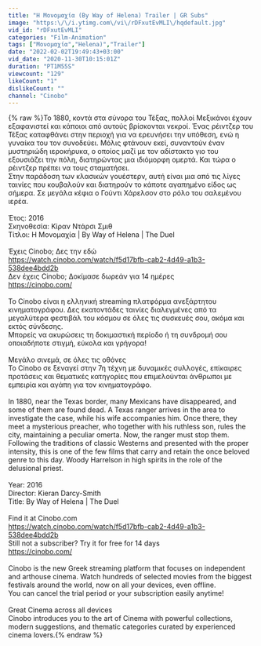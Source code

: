 ```yaml
---
title: "Η Μονομαχία (By Way of Helena) Trailer | GR Subs"
image: "https:\/\/i.ytimg.com\/vi\/rDFxutEvMLI\/hqdefault.jpg"
vid_id: "rDFxutEvMLI"
categories: "Film-Animation"
tags: ["Μονομαχία","Helena)","Trailer"]
date: "2022-02-02T19:49:43+03:00"
vid_date: "2020-11-30T10:15:01Z"
duration: "PT1M55S"
viewcount: "129"
likeCount: "1"
dislikeCount: ""
channel: "Cinobo"
---
```

{% raw %}Το 1880, κοντά στα σύνορα του Τέξας, πολλοί Μεξικάνοι έχουν εξαφανιστεί και κάποιοι από αυτούς βρίσκονται νεκροί. Ένας ρέιντζερ του Τέξας καταφθάνει στην περιοχή για να ερευνήσει την υπόθεση, ενώ η γυναίκα του τον συνοδεύει. Μόλις φτάνουν εκεί, συναντούν έναν μυστηριώδη ιεροκήρυκα, ο οποίος μαζί με τον αδίστακτο γιο του εξουσιάζει την πόλη, διατηρώντας μια ιδιόμορφη ομερτά. Και τώρα ο ρέιντζερ πρέπει να τους σταματήσει.<br />Στην παράδοση των κλασικών γουέστερν, αυτή είναι μια από τις λίγες ταινίες που κουβαλούν και διατηρούν το κάποτε αγαπημένο είδος ως σήμερα. Σε μεγάλα κέφια ο  Γούντι Χάρελσον στο ρόλο του σαλεμένου ιερέα.<br /><br />Έτος: 2016<br />Σκηνοθεσία: Κίραν Ντάρσι Σμιθ<br />Τίτλοι: Η Μονομαχία | By Way of Helena | The Duel<br /><br />Έχεις Cinobo; Δες την εδώ <br /><a rel="nofollow" target="blank" href="https://watch.cinobo.com/watch/f5d17bfb-cab2-4d49-a1b3-538dee4bdd2b">https://watch.cinobo.com/watch/f5d17bfb-cab2-4d49-a1b3-538dee4bdd2b</a><br />Δεν έχεις Cinobo; Δοκίμασε δωρεάν για 14 ημέρες <br /><a rel="nofollow" target="blank" href="https://cinobo.com/">https://cinobo.com/</a><br /><br />To Cinobo είναι η ελληνική streaming πλατφόρμα ανεξάρτητου κινηματογράφου. Δες εκατοντάδες ταινίες διαλεγμένες από τα μεγαλύτερα φεστιβάλ του κόσμου σε όλες τις συσκευές σου, ακόμα και εκτός σύνδεσης. <br />Μπορείς να ακυρώσεις τη δοκιμαστική περίοδο ή τη συνδρομή σου οποιαδήποτε στιγμή, εύκολα και γρήγορα!<br /><br />Μεγάλο σινεμά, σε όλες τις οθόνες<br />Το Cinobo σε ξεναγεί στην 7η τέχνη με δυναμικές συλλογές, επίκαιρες προτάσεις και θεματικές κατηγορίες που επιμελούνται άνθρωποι με εμπειρία και αγάπη για τον κινηματογράφο.<br /><br />In 1880, near the Texas border, many Mexicans have disappeared, and some of them are found dead. A Texas ranger arrives in the area to investigate the case, while his wife accompanies him. Once there, they meet a mysterious preacher, who together with his ruthless son, rules the city, maintaining a peculiar omerta. Now, the ranger must stop them.<br />Following the traditions of classic Westerns and presented with the proper intensity, this is one of the few films that carry and retain the once beloved genre to this day. Woody Harrelson in high spirits in the role of the delusional priest.<br /><br />Year: 2016<br />Director: Kieran Darcy-Smith<br />Title: By Way of Helena | The Duel<br /><br />Find it at Cinobo.com <br /><a rel="nofollow" target="blank" href="https://watch.cinobo.com/watch/f5d17bfb-cab2-4d49-a1b3-538dee4bdd2b">https://watch.cinobo.com/watch/f5d17bfb-cab2-4d49-a1b3-538dee4bdd2b</a><br />Still not a subscriber? Try it for free for 14 days <br /><a rel="nofollow" target="blank" href="https://cinobo.com/">https://cinobo.com/</a><br /><br />Cinobo is the new Greek streaming platform that focuses on independent and arthouse cinema. Watch hundreds of selected movies from the biggest festivals around the world, now on all your devices, even offline. <br />You can cancel the trial period or your subscription easily anytime!<br /><br />Great Cinema across all devices<br />Cinobo introduces you to the art of Cinema with powerful collections, modern suggestions, and thematic categories curated by experienced cinema lovers.{% endraw %}
